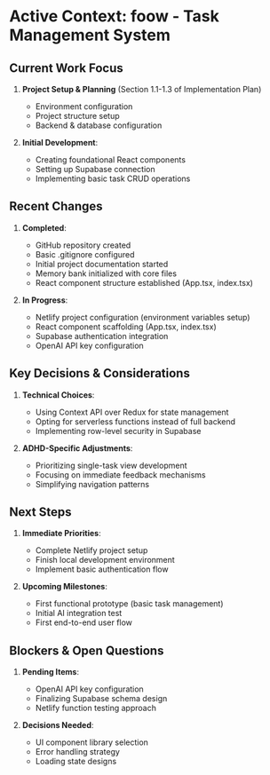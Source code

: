 # Active Context: foow - Task Management System

## Current Work Focus
1. **Project Setup & Planning** (Section 1.1-1.3 of Implementation Plan)
   - Environment configuration
   - Project structure setup
   - Backend & database configuration

2. **Initial Development**:
   - Creating foundational React components
   - Setting up Supabase connection
   - Implementing basic task CRUD operations

## Recent Changes
1. **Completed**:
   - GitHub repository created
   - Basic .gitignore configured
   - Initial project documentation started
   - Memory bank initialized with core files
   - React component structure established (App.tsx, index.tsx)

2. **In Progress**:
   - Netlify project configuration (environment variables setup)
   - React component scaffolding (App.tsx, index.tsx)
   - Supabase authentication integration
   - OpenAI API key configuration

## Key Decisions & Considerations
1. **Technical Choices**:
   - Using Context API over Redux for state management
   - Opting for serverless functions instead of full backend
   - Implementing row-level security in Supabase

2. **ADHD-Specific Adjustments**:
   - Prioritizing single-task view development
   - Focusing on immediate feedback mechanisms
   - Simplifying navigation patterns

## Next Steps
1. **Immediate Priorities**:
   - Complete Netlify project setup
   - Finish local development environment
   - Implement basic authentication flow

2. **Upcoming Milestones**:
   - First functional prototype (basic task management)
   - Initial AI integration test
   - First end-to-end user flow

## Blockers & Open Questions
1. **Pending Items**:
   - OpenAI API key configuration
   - Finalizing Supabase schema design
   - Netlify function testing approach

2. **Decisions Needed**:
   - UI component library selection
   - Error handling strategy
   - Loading state designs
